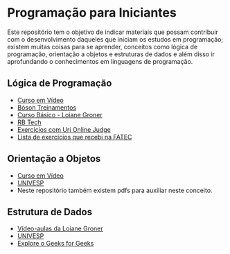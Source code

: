 <html>
<h1>Programação para Iniciantes</h1>
<p>Este repositório tem o objetivo de indicar materiais que possam contribuir 
    com o desenvolvimento daqueles que iniciam os estudos em programação; 
    existem muitas coisas para se aprender, conceitos como lógica de programação,
    orientação a objetos e estruturas de dados e além disso ir aprofundando o 
    conhecimentos em linguagens de programação.
</p>
<h2>Lógica de Programação</h2>
<ul>
<li><a href="https://youtube.com/playlist?list=PLHz_AreHm4dmSj0MHol_aoNYCSGFqvfXV" 
            target="_blank">Curso em Vídeo</a>
</li>
<li><a href="https://youtube.com/playlist?list=PLucm8g_ezqNpYL-z-lutCuBplhx9aqkdd" 
            target="_blank">Bóson Treinamentos</a>
</li>
<li><a href="https://youtube.com/playlist?list=PLGxZ4Rq3BOBq0KXHsp5J3PxyFaBIXVs3r" 
            target="_blank">Curso Básico - Loiane Groner</a>
</li>
<li><a href="https://youtube.com/playlist?list=PLInBAd9OZCzxxk0VvMGrq7l-ZMu5lOSwC"
             target="_blank">RB Tech</a>
</li>
<li><a href="https://www.urionlinejudge.com.br/judge/pt/categories" 
            target="_blank">Exercícios com Uri Online Judge</a>
</li>
<li><a href="https://github.com/debora-oliveira/programacao-para-iniciantes/blob/main/materiais/exercicios%20logica%20de%20programacao.PDF" 
            target="_blank">Lista de exercícios que recebi na FATEC</a>
</li>
</ul>
<h2>Orientação a Objetos</h2>
    <ul>
        <li><a href="https://youtube.com/playlist?list=PLHz_AreHm4dkqe2aR0tQK74m8SFe-aGsY" 
            target="_blank">Curso em Vídeo</a>
        </li>
        <li><a href="https://youtube.com/playlist?list=PLxI8Can9yAHewZWSrlhpId71bk5N_W7W1"
             target="_blank">UNIVESP</a>
            </li>
        <li>Neste repositório também existem pdfs 
            para auxiliar neste conceito.
        </li>
    </ul>
<h2>Estrutura de Dados</h2>
    <ul>
        <li><a href="https://youtube.com/playlist?list=PLGxZ4Rq3BOBrgumpzz-l8kFMw2DLERdxi"
             target="_blank">Vídeo-aulas da Loiane Groner</a>
        </li>
        <li><a href="https://youtube.com/playlist?list=PLxI8Can9yAHf8k8LrUePyj0y3lLpigGcl"
             target="_blank">UNIVESP</a>
        </li>
        <li><a href="https://www.geeksforgeeks.org/"
             target="_blank">Explore o Geeks for Geeks</a>
        </li>
    </ul>
</html>
